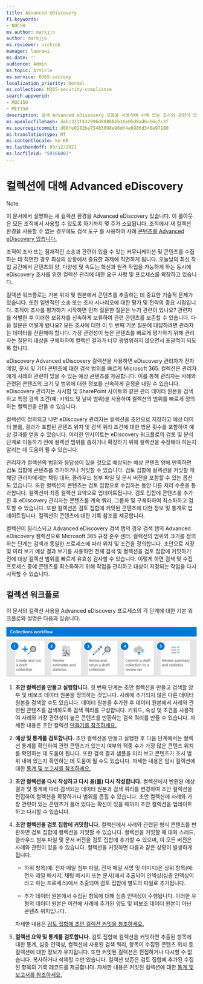 ```yaml
---
title: Advanced eDiscovery
f1.keywords:
- NOCSH
ms.author: markjjo
author: markjjo
ms.reviewer: nickrob
manager: laurawi
ms.date: ''
audience: Admin
ms.topic: article
ms.service: O365-seccomp
localization_priority: Normal
ms.collection: M365-security-compliance
search.appverid:
- MOE150
- MET150
description: 검색 Advanced eDiscovery 모음을 사용하여 사례 또는 조사와 관련이 있는 콘텐츠를 검색하고 수집할 수 있습니다.
ms.openlocfilehash: dabc321f432996d888686b16e05d8ad6cb6cfc3f
ms.sourcegitcommit: d08fe0282be75483608e96df4e6986d346e97180
ms.translationtype: MT
ms.contentlocale: ko-KR
ms.lasthandoff: 09/12/2021
ms.locfileid: "59166007"
---
```

# <a name="learn-about-collections-in-advanced-ediscovery"></a>컬렉션에 대해 Advanced eDiscovery

> [!NOTE]
> 이 문서에서 설명하는 새 컬렉션 환경을 Advanced eDiscovery 있습니다. 이 롤아웃은 모든 조직에서 사용할 수 있도록 하기까지 몇 주가 소요됩니다. 조직에서 새 컬렉션 환경을 사용할 수 없는 경우에도 검색 도구 를 사용하여 사례 [콘텐츠를 Advanced eDiscovery 있습니다.](create-search-to-collect-data.md)

조직이 조사 또는 잠재적인 소송과 관련이 있을 수 있는 커뮤니케이션 및 콘텐츠를 수집하는 데 직면한 경우 최상의 상황에서 중요한 과제에 직면하게 됩니다. 오늘날의 최신 작업 공간에서 콘텐츠의 양, 다양성 및 속도는 혁신과 원격 작업을 가능하게 하는 동시에 eDiscovery 조사를 위한 컬렉션 관리에 대한 요구 사항 및 프로세스를 확장하고 있습니다.

컬렉션 워크플로는 기본 위치 및 원본에서 콘텐츠를 추출하는 데 중요한 기술적 문제가 있습니다. 또한 일반적인 소송 또는 조사 시나리오에 대한 평가 및 전략의 중요 시점입니다. 조직이 조사를 평가하기 시작하면 먼저 질문한 질문은 누가 관련이 있나요? 관련자를 식별한 후 이러한 보유자를 신속하게 보류하여 관련 콘텐츠를 보존할 수 있습니다. 다음 질문은 어떻게 됐나요? 모든 조사에 대한 이 두 번째 기본 질문에 대답하려면 관리자는 데이터를 전환해야 합니다. 가장 관련성이 높은 콘텐츠를 빠르게 평가하기 위해 관리자는 질문의 대상을 구체화하여 컬렉션 결과가 너무 광범위하지 않으면서 포괄적이 되도록 합니다.

eDiscovery Advanced eDiscovery 컬렉션을 사용하면 eDiscovery 관리자가 전자 메일, 문서 및 기타 콘텐츠에 대한 검색 범위를 빠르게 Microsoft 365. 컬렉션은 관리자에게 사례와 관련이 있을 수 있는 예상 콘텐츠를 제공합니다. 이를 통해 관리자는 사례와 관련된 콘텐츠의 크기 및 범위에 대한 정보를 신속하게 결정을 내릴 수 있습니다. eDiscovery 관리자는 사서함 및 SharePoint 사이트와 같은 관리 데이터 원본을 검색하고 특정 검색 조건(예: 키워드 및 날짜 범위)을 사용하여 컬렉션의 범위를 빠르게 정의하는 컬렉션을 만들 수 있습니다.

컬렉션이 정의되고 나면 eDiscovery 관리자는 컬렉션을 초안으로 저장하고 예상 데이터 볼륨, 결과가 포함된 콘텐츠 위치 및 검색 쿼리 조건에 대한 방문 횟수를 포함하여 예상 결과를 얻을 수 있습니다. 이러한 인사이트는 eDiscovery 워크플로의 검토 및 분석 단계로 이동하기 전에 컬렉션 범위를 좁히거나 확장하기 위해 컬렉션을 수정해야 하는지 알리는 데 도움이 될 수 있습니다.

관리자가 컬렉션의 범위와 응답성이 있을 것으로 예상되는 예상 콘텐츠 양에 만족하면 검토 집합에  콘텐츠를 추가하거나 커밋할 수 있습니다. 검토 집합에 컬렉션을 커밋할 때 해당 관리자에게는 채팅 대화, 클라우드 첨부 파일 및 문서 버전을 포함할 수 있는 옵션도 있습니다. 또한 컬렉션의 콘텐츠는 검토 집합으로 수집하는 동안 다른 처리 수준을 통과합니다. 컬렉션이 최종 컬렉션 요약으로 업데이트됩니다. 검토 집합에 콘텐츠를 추가한 후 eDiscovery 관리자는 콘텐츠를 계속 쿼리, 그룹화 및 구체화하여 최소화하고 검토할 수 있습니다. 또한 컬렉션은 검토 집합에 커밋된 콘텐츠에 대한 정보 및 통계로 업데이트됩니다. 컬렉션의 콘텐츠에 대한 기록 참조를 제공합니다.

컬렉션이 릴리스되고 Advanced eDiscovery 검색 탭의 경우  검색 탭의 Advanced eDiscovery 컬렉션으로 Microsoft 365 규정 준수 센터.  컬렉션의 범위와 크기를 정의하는 단계는 검색과 동일한 프로세스에 따라 위치 및 조건을 정의합니다. 초안으로 저장 및 미리 보기 예상 결과 보기를 사용하면 전체 검색 및 컬렉션을 검토 집합에 커밋하기 전에 대상 컬렉션 범위를 빠르게 유효성 검사할 수 있습니다. 이렇게 하면 검색 및 수집 프로세스 중에 콘텐츠를 최소화하기 위해 작업을 관리하고 대상이 지정되는 작업을 다시 시작할 수 있습니다.

## <a name="collections-workflow"></a>컬렉션 워크플로

이 문서의 컬렉션 사용을 Advanced eDiscovery 프로세스의 각 단계에 대한 기본 워크플로와 설명은 다음과 있습니다.

![컬렉션 워크플로의 Advanced eDiscovery.](../media/CollectionsWorkflow.png)

1. **초안 컬렉션을 만들고 실행합니다.** 첫 번째 단계는 초안 컬렉션을 만들고 검색할 양부 및 비보조 데이터 원본을 정의하는 것입니다. 사례에 추가되지 않은 다른 데이터 원본을 검색할 수도 있습니다. 데이터 원본을 추가한 후 데이터 원본에서 사례와 관련된 콘텐츠를 검색하도록 검색 쿼리를 구성합니다. 키워드, 속성 및 조건을 사용하여 사례와 가장 관련성이 높은 콘텐츠를 반환하는 검색 쿼리를 만들 수 있습니다. 자세한 내용은 초안 컬렉션 [만들기를 참조하세요.](create-draft-collection.md)

2. **예상 및 통계를 검토합니다.** 초안 컬렉션을 만들고 실행한 후 다음 단계에서는 컬렉션 통계를 확인하여 관련 콘텐츠가 있는지 여부와 적중 수가 가장 많은 콘텐츠 위치를 확인하는 데 도움이 됩니다. 또한 검색 결과 샘플을 미리 보고 콘텐츠가 조사 범위 내에 있는지 확인하는 데 도움이 될 수도 있습니다. 자세한 내용은 임시 컬렉션에 대한 [통계 및 보고서를 참조하세요.](collection-statistics-reports.md#statistics-and-reports-for-draft-collections)

3. **초안 컬렉션을 다시 작성하고 다시 을(를) 다시 작성합니다.** 컬렉션에서 반환된 예상 결과 및 통계에 따라 검색되는 데이터 원본과 검색 쿼리를 변경하여 초안 컬렉션을 편집하여 컬렉션을 확장하거나 범위를 좁힐 수 있습니다. 초안 컬렉션에 사례와 가장 관련이 있는 콘텐츠가 들어 있다는 확신이 있을 때까지 초안 컬렉션을 업데이트하고 다시할 수 있습니다.

4. **초안 컬렉션을 검토 집합에 커밋합니다.** 컬렉션에서 사례와 관련된 형식 콘텐츠를 반환하면 검토 집합에 컬렉션을 커밋할 수 있습니다. 컬렉션을 커밋할 때 대화 스레드, 클라우드 첨부 파일 및 문서 버전을 검토 집합에 추가할 수 있으며, 이 모든 버전은 사례와 관련이 있을 수 있습니다. 컬렉션을 커밋하면 다음과 같은 상황이 발생하게 됩니다.

   - 하위 항목(예: 전자 메일 첨부 파일, 전자 메일 서명 및 이미지)은 상위 항목(예: 전자 메일 메시지, 채팅 메시지 또는 문서)에서 추출되어 인덱싱(심층 인덱싱이라고 하는 프로세스)에서 추출되어 검토 집합에 별도의 파일로 추가됩니다.

   - 추가 데이터 원본에서 수집된 항목에 대해 심층 인덱싱이 수행됩니다. 이러한 유형의 데이터 원본은 이전에 사례에 추가된 양도 및 비보조 데이터 원본이 아닌 콘텐츠 위치입니다.

   자세한 내용은 [검토 집합에 초안 컬렉션 커밋을 참조하세요.](commit-draft-collection.md)

5. **컬렉션 요약 및 통계를 검토합니다.** 검토 집합에 컬렉션을 커밋하면 추출된 항목에 대한 통계, 심층 인덱싱, 컬렉션에 사용된 검색 쿼리, 항목이 수집된 콘텐츠 위치 등 컬렉션에 대한 정보가 유지됩니다. 또한 커밋된 컬렉션은 편집하거나 다시할 수 없습니다. 복사하거나 삭제할 수만 있습니다. 컬렉션 보존은 검토 집합에 추가된 수집된 항목의 기록 레코드를 제공합니다. 자세한 내용은 커밋된 컬렉션에 대한 [통계 및 보고서를 참조하세요.](collection-statistics-reports.md#statistics-and-reports-for-committed-collections)
